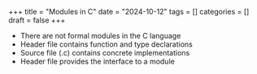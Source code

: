 +++
title = "Modules in C"
date = "2024-10-12"
tags = []
categories = []
draft = false
+++

- There are not formal modules in the C language
- Header file contains function and type declarations
- Source file (.c) contains concrete implementations
- Header file provides the interface to a module
 
